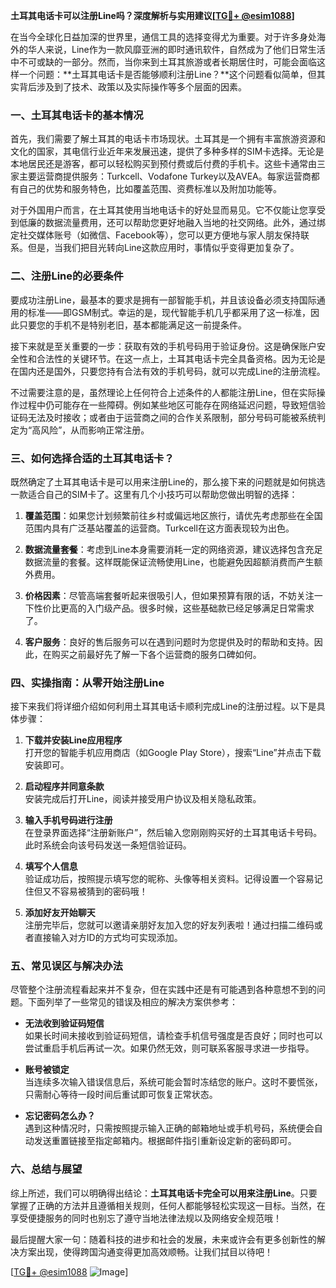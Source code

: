**土耳其电话卡可以注册Line吗？深度解析与实用建议[[TG💪+ @esim1088](https://t.me/s/esim1088)]**

在当今全球化日益加深的世界里，通信工具的选择变得尤为重要。对于许多身处海外的华人来说，Line作为一款风靡亚洲的即时通讯软件，自然成为了他们日常生活中不可或缺的一部分。然而，当你来到土耳其旅游或者长期居住时，可能会面临这样一个问题：**土耳其电话卡是否能够顺利注册Line？**这个问题看似简单，但其实背后涉及到了技术、政策以及实际操作等多个层面的因素。

### 一、土耳其电话卡的基本情况

首先，我们需要了解土耳其的电话卡市场现状。土耳其是一个拥有丰富旅游资源和文化的国家，其电信行业近年来发展迅速，提供了多种多样的SIM卡选择。无论是本地居民还是游客，都可以轻松购买到预付费或后付费的手机卡。这些卡通常由三家主要运营商提供服务：Turkcell、Vodafone Turkey以及AVEA。每家运营商都有自己的优势和服务特色，比如覆盖范围、资费标准以及附加功能等。

对于外国用户而言，在土耳其使用当地电话卡的好处显而易见。它不仅能让您享受到低廉的数据流量费用，还可以帮助您更好地融入当地的社交网络。此外，通过绑定社交媒体账号（如微信、Facebook等），您可以更方便地与家人朋友保持联系。但是，当我们把目光转向Line这款应用时，事情似乎变得更加复杂了。

### 二、注册Line的必要条件

要成功注册Line，最基本的要求是拥有一部智能手机，并且该设备必须支持国际通用的标准——即GSM制式。幸运的是，现代智能手机几乎都采用了这一标准，因此只要您的手机不是特别老旧，基本都能满足这一前提条件。

接下来就是至关重要的一步：获取有效的手机号码用于验证身份。这是确保账户安全性和合法性的关键环节。在这一点上，土耳其电话卡完全具备资格。因为无论是在国内还是国外，只要您持有合法有效的手机号码，就可以完成Line的注册流程。

不过需要注意的是，虽然理论上任何符合上述条件的人都能注册Line，但在实际操作过程中仍可能存在一些障碍。例如某些地区可能存在网络延迟问题，导致短信验证码无法及时接收；或者由于运营商之间的合作关系限制，部分号码可能被系统判定为“高风险”，从而影响正常注册。

### 三、如何选择合适的土耳其电话卡？

既然确定了土耳其电话卡是可以用来注册Line的，那么接下来的问题就是如何挑选一款适合自己的SIM卡了。这里有几个小技巧可以帮助您做出明智的选择：

1. **覆盖范围**：如果您计划频繁前往乡村或偏远地区旅行，请优先考虑那些在全国范围内具有广泛基站覆盖的运营商。Turkcell在这方面表现较为出色。
   
2. **数据流量套餐**：考虑到Line本身需要消耗一定的网络资源，建议选择包含充足数据流量的套餐。这样既能保证流畅使用Line，也能避免因超额消费而产生额外费用。
   
3. **价格因素**：尽管高端套餐听起来很吸引人，但如果预算有限的话，不妨关注一下性价比更高的入门级产品。很多时候，这些基础款已经足够满足日常需求了。

4. **客户服务**：良好的售后服务可以在遇到问题时为您提供及时的帮助和支持。因此，在购买之前最好先了解一下各个运营商的服务口碑如何。

### 四、实操指南：从零开始注册Line

接下来我们将详细介绍如何利用土耳其电话卡顺利完成Line的注册过程。以下是具体步骤：

1. **下载并安装Line应用程序**  
   打开您的智能手机应用商店（如Google Play Store），搜索“Line”并点击下载安装即可。

2. **启动程序并同意条款**  
   安装完成后打开Line，阅读并接受用户协议及相关隐私政策。

3. **输入手机号码进行注册**  
   在登录界面选择“注册新账户”，然后输入您刚刚购买好的土耳其电话卡号码。此时系统会向该号码发送一条短信验证码。

4. **填写个人信息**  
   验证成功后，按照提示填写您的昵称、头像等相关资料。记得设置一个容易记住但又不容易被猜到的密码哦！

5. **添加好友开始聊天**  
   注册完毕后，您就可以邀请亲朋好友加入您的好友列表啦！通过扫描二维码或者直接输入对方ID的方式均可实现添加。

### 五、常见误区与解决办法

尽管整个注册流程看起来并不复杂，但在实践中还是有可能遇到各种意想不到的问题。下面列举了一些常见的错误及相应的解决方案供参考：

- **无法收到验证码短信**  
  如果长时间未接收到验证码短信，请检查手机信号强度是否良好；同时也可以尝试重启手机后再试一次。如果仍然无效，则可联系客服寻求进一步指导。

- **账号被锁定**  
  当连续多次输入错误信息后，系统可能会暂时冻结您的账户。这时不要慌张，只需耐心等待一段时间后重试即可恢复正常状态。

- **忘记密码怎么办？**  
  遇到这种情况时，只需按照提示输入正确的邮箱地址或手机号码，系统便会自动发送重置链接至指定邮箱内。根据邮件指引重新设定新的密码即可。

### 六、总结与展望

综上所述，我们可以明确得出结论：**土耳其电话卡完全可以用来注册Line**。只要掌握了正确的方法并且遵循相关规则，任何人都能够轻松实现这一目标。当然，在享受便捷服务的同时也别忘了遵守当地法律法规以及网络安全规范哦！

最后提醒大家一句：随着科技的进步和社会的发展，未来或许会有更多创新性的解决方案出现，使得跨国沟通变得更加高效顺畅。让我们拭目以待吧！

[[TG💪+ @esim1088](https://t.me/s/esim1088) ![Image](https://i.postimg.cc/4NQfJmqS/Snipaste-2025-05-13-00-14-12.png)]